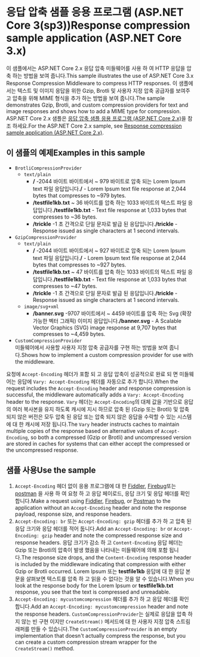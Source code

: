 # <a name="response-compression-sample-application-aspnet-core-3x"></a><span data-ttu-id="55ad8-101">응답 압축 샘플 응용 프로그램 (ASP.NET Core 3(sp3))</span><span class="sxs-lookup"><span data-stu-id="55ad8-101">Response compression sample application (ASP.NET Core 3.x)</span></span>

<span data-ttu-id="55ad8-102">이 샘플에서는 ASP.NET Core 2.x 응답 압축 미들웨어를 사용 하 여 HTTP 응답을 압축 하는 방법을 보여 줍니다.</span><span class="sxs-lookup"><span data-stu-id="55ad8-102">This sample illustrates the use of ASP.NET Core 3.x Response Compression Middleware to compress HTTP responses.</span></span> <span data-ttu-id="55ad8-103">이 샘플에서는 텍스트 및 이미지 응답을 위한 Gzip, Brotli 및 사용자 지정 압축 공급자를 보여주고 압축을 위해 MIME 형식을 추가 하는 방법을 보여 줍니다.</span><span class="sxs-lookup"><span data-stu-id="55ad8-103">The sample demonstrates Gzip, Brotli, and custom compression providers for text and image responses and shows how to add a MIME type for compression.</span></span> <span data-ttu-id="55ad8-104">ASP.NET Core 2.x 샘플은 [응답 압축 샘플 응용 프로그램 (ASP.NET Core 2.x)](https://github.com/dotnet/AspNetCore.Docs/tree/master/aspnetcore/performance/response-compression/samples/2.x)을 참조 하세요.</span><span class="sxs-lookup"><span data-stu-id="55ad8-104">For the ASP.NET Core 2.x sample, see [Response compression sample application (ASP.NET Core 2.x)](https://github.com/dotnet/AspNetCore.Docs/tree/master/aspnetcore/performance/response-compression/samples/2.x).</span></span>

## <a name="examples-in-this-sample"></a><span data-ttu-id="55ad8-105">이 샘플의 예제</span><span class="sxs-lookup"><span data-stu-id="55ad8-105">Examples in this sample</span></span>

* `BrotliCompressionProvider`
  * `text/plain`
    * <span data-ttu-id="55ad8-106">**/** -2044 바이트 바이트에서 ~ 979 바이트로 압축 되는 Lorem Ipsum text 파일 응답입니다.</span><span class="sxs-lookup"><span data-stu-id="55ad8-106">**/** - Lorem Ipsum text file response at 2,044 bytes that compresses to ~979 bytes.</span></span>
    * <span data-ttu-id="55ad8-107">**/testfile1kb.txt** ~ 36 바이트를 압축 하는 1033 바이트의 텍스트 파일 응답입니다.</span><span class="sxs-lookup"><span data-stu-id="55ad8-107">**/testfile1kb.txt** - Text file response at 1,033 bytes that compresses to ~36 bytes.</span></span>
    * <span data-ttu-id="55ad8-108">**/trickle** -1 초 간격으로 단일 문자로 발급 된 응답입니다.</span><span class="sxs-lookup"><span data-stu-id="55ad8-108">**/trickle** - Response issued as single characters at 1 second intervals.</span></span>
* `GzipCompressionProvider`
  * `text/plain`
    * <span data-ttu-id="55ad8-109">**/** -2044 바이트 바이트에서 ~ 927 바이트로 압축 되는 Lorem Ipsum text 파일 응답입니다.</span><span class="sxs-lookup"><span data-stu-id="55ad8-109">**/** - Lorem Ipsum text file response at 2,044 bytes that compresses to ~927 bytes.</span></span>
    * <span data-ttu-id="55ad8-110">**/testfile1kb.txt** ~ 47 바이트를 압축 하는 1033 바이트의 텍스트 파일 응답입니다.</span><span class="sxs-lookup"><span data-stu-id="55ad8-110">**/testfile1kb.txt** - Text file response at 1,033 bytes that compresses to ~47 bytes.</span></span>
    * <span data-ttu-id="55ad8-111">**/trickle** -1 초 간격으로 단일 문자로 발급 된 응답입니다.</span><span class="sxs-lookup"><span data-stu-id="55ad8-111">**/trickle** - Response issued as single characters at 1 second intervals.</span></span>
  * `image/svg+xml`
    * <span data-ttu-id="55ad8-112">**/banner.svg** -9707 바이트에서 ~ 4459 바이트를 압축 하는 Svg (확장 가능한 벡터 그래픽) 이미지 응답입니다.</span><span class="sxs-lookup"><span data-stu-id="55ad8-112">**/banner.svg** - A Scalable Vector Graphics (SVG) image response at 9,707 bytes that compresses to ~4,459 bytes.</span></span>
* `CustomCompressionProvider`<br><span data-ttu-id="55ad8-113">미들웨어에서 사용할 사용자 지정 압축 공급자를 구현 하는 방법을 보여 줍니다.</span><span class="sxs-lookup"><span data-stu-id="55ad8-113">Shows how to implement a custom compression provider for use with the middleware.</span></span>

<span data-ttu-id="55ad8-114">요청에 `Accept-Encoding` 헤더가 포함 되 고 응답 압축이 성공적으로 완료 되 면 미들웨어는 응답에 `Vary: Accept-Encoding` 헤더를 자동으로 추가 합니다.</span><span class="sxs-lookup"><span data-stu-id="55ad8-114">When the request includes the `Accept-Encoding` header and response compression is successful, the middleware automatically adds a `Vary: Accept-Encoding` header to the response.</span></span> <span data-ttu-id="55ad8-115">`Vary` 헤더는 `Accept-Encoding`의 대체 값을 기반으로 응답의 여러 복사본을 유지 하도록 캐시에 지시 하므로 압축 된 (Gzip 또는 Brotli) 및 압축 되지 않은 버전은 모두 압축 된 응답 또는 압축 되지 않은 응답을 수락할 수 있는 시스템에 대 한 캐시에 저장 됩니다.</span><span class="sxs-lookup"><span data-stu-id="55ad8-115">The `Vary` header instructs caches to maintain multiple copies of the response based on alternative values of `Accept-Encoding`, so both a compressed (Gzip or Brotli) and uncompressed version are stored in caches for systems that can either accept the compressed or the uncompressed response.</span></span>

## <a name="use-the-sample"></a><span data-ttu-id="55ad8-116">샘플 사용</span><span class="sxs-lookup"><span data-stu-id="55ad8-116">Use the sample</span></span>

1. <span data-ttu-id="55ad8-117">`Accept-Encoding` 헤더 없이 응용 프로그램에 대 한 [Fiddler](https://www.telerik.com/fiddler), [Firebug](https://getfirebug.com/)또는 [postman](https://www.getpostman.com/) 을 사용 하 여 요청 하 고 응답 페이로드, 응답 크기 및 응답 헤더를 확인 합니다.</span><span class="sxs-lookup"><span data-stu-id="55ad8-117">Make a request using [Fiddler](https://www.telerik.com/fiddler), [Firebug](https://getfirebug.com/), or [Postman](https://www.getpostman.com/) to the application without an `Accept-Encoding` header and note the response payload, response size, and response headers.</span></span>
1. <span data-ttu-id="55ad8-118">`Accept-Encoding: br` 또는 `Accept-Encoding: gzip` 헤더를 추가 하 고 압축 된 응답 크기와 응답 헤더를 적어 둡니다.</span><span class="sxs-lookup"><span data-stu-id="55ad8-118">Add an `Accept-Encoding: br` or `Accept-Encoding: gzip` header and note the compressed response size and response headers.</span></span> <span data-ttu-id="55ad8-119">응답 크기가 감소 하 고 `Content-Encoding` 응답 헤더는 Gzip 또는 Brotli의 압축이 발생 했음을 나타내는 미들웨어에 의해 포함 됩니다.</span><span class="sxs-lookup"><span data-stu-id="55ad8-119">The response size drops, and the `Content-Encoding` response header is included by the middleware indicating that compression with either Gzip or Brotli occurred.</span></span> <span data-ttu-id="55ad8-120">Lorem Ipsum 또는 **testfile1kb** 응답에 대 한 응답 본문을 살펴보면 텍스트를 압축 하 고 읽을 수 없다는 것을 알 수 있습니다.</span><span class="sxs-lookup"><span data-stu-id="55ad8-120">When you look at the response body for the Lorem Ipsum or **testfile1kb.txt** response, you see that the text is compressed and unreadable.</span></span>
1. <span data-ttu-id="55ad8-121">`Accept-Encoding: mycustomcompression` 헤더를 추가 하 고 응답 헤더를 확인 합니다.</span><span class="sxs-lookup"><span data-stu-id="55ad8-121">Add an `Accept-Encoding: mycustomcompression` header and note the response headers.</span></span> <span data-ttu-id="55ad8-122">`CustomCompressionProvider`는 실제로 응답을 압축 하지 않는 빈 구현 이지만 `CreateStream()` 메서드에 대 한 사용자 지정 압축 스트림 래퍼를 만들 수 있습니다.</span><span class="sxs-lookup"><span data-stu-id="55ad8-122">The `CustomCompressionProvider` is an empty implementation that doesn't actually compress the response, but you can create a custom compression stream wrapper for the `CreateStream()` method.</span></span>
